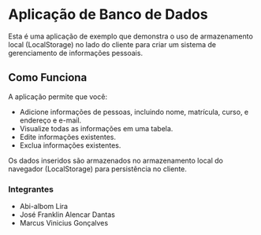 # Aplicação de Banco de Dados

Esta é uma aplicação de exemplo que demonstra o uso de armazenamento local (LocalStorage) no lado do cliente para criar um sistema de gerenciamento de informações pessoais.

## Como Funciona

A aplicação permite que você:

- Adicione informações de pessoas, incluindo nome, matrícula, curso, e endereço e e-mail.
- Visualize todas as informações em uma tabela.
- Edite informações existentes.
- Exclua informações existentes.

Os dados inseridos são armazenados no armazenamento local do navegador (LocalStorage) para persistência no cliente.

### Integrantes

- Abi-albom Lira
- José Franklin Alencar Dantas
- Marcus Vinicius Gonçalves
